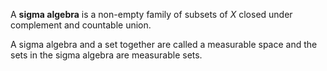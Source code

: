 A **sigma algebra** is a non-empty family of subsets of $X$ closed under complement and countable union.

A sigma algebra and a set together are called a measurable space and the sets in the sigma algebra are measurable sets.
